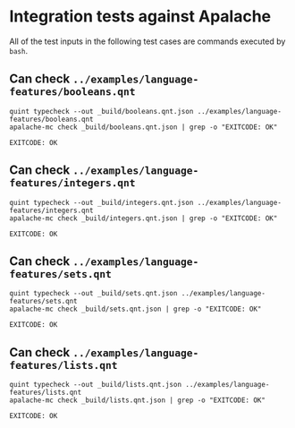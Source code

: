 # Integration tests against Apalache


All of the test inputs in the following test cases are commands executed by `bash`.

<!-- !test program
PATH=_build/apalache/bin:$PATH bash -
-->


## Can check `../examples/language-features/booleans.qnt`

<!-- !test in can check booleans.qnt -->
```
quint typecheck --out _build/booleans.qnt.json ../examples/language-features/booleans.qnt
apalache-mc check _build/booleans.qnt.json | grep -o "EXITCODE: OK"
```

<!-- !test out can check booleans.qnt -->
```
EXITCODE: OK
```

## Can check `../examples/language-features/integers.qnt`

<!-- !test in can check integers.qnt -->
```
quint typecheck --out _build/integers.qnt.json ../examples/language-features/integers.qnt
apalache-mc check _build/integers.qnt.json | grep -o "EXITCODE: OK"
```

<!-- !test out can check integers.qnt -->
```
EXITCODE: OK
```

## Can check `../examples/language-features/sets.qnt`

<!-- !test in can check sets.qnt -->
```
quint typecheck --out _build/sets.qnt.json ../examples/language-features/sets.qnt
apalache-mc check _build/sets.qnt.json | grep -o "EXITCODE: OK"
```

<!-- !test out can check sets.qnt -->
```
EXITCODE: OK
```

## Can check `../examples/language-features/lists.qnt`

<!-- !test in can check lists.qnt -->
``` 
quint typecheck --out _build/lists.qnt.json ../examples/language-features/lists.qnt
apalache-mc check _build/lists.qnt.json | grep -o "EXITCODE: OK"
```

<!-- !test out can check lists.qnt -->
```
EXITCODE: OK
```
